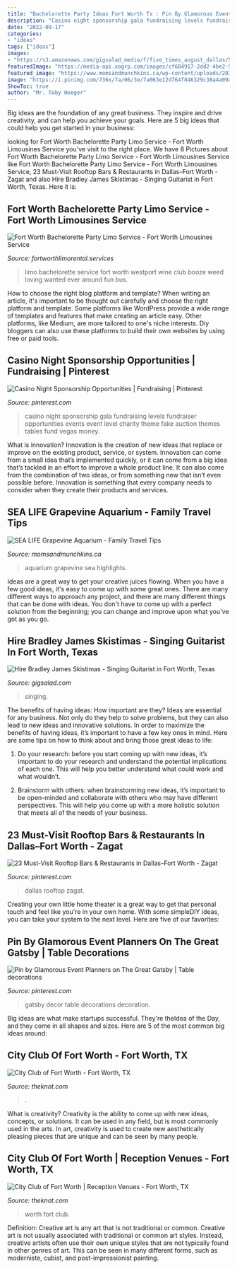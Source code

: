 ```yaml
---
title: "Bachelorette Party Ideas Fort Worth Tx : Pin By Glamorous Event Planners On The Great Gatsby"
description: "Casino night sponsorship gala fundraising levels fundraiser opportunities events event level charity theme fake auction themes tables fund vegas money"
date: "2022-09-17"
categories:
- "ideas"
tags: ["ideas"]
images:
- "https://s3.amazonaws.com/gigsalad_media/f/five_times_august_dallas/59a5c522c0ea1.jpg"
featuredImage: "https://media-api.xogrp.com/images/cf604917-2dd2-4be2-903b-e753ae33a318~rs_2001.480.fit.jpg"
featured_image: "https://www.momsandmunchkins.ca/wp-content/uploads/2015/09/sea-life-grapevine-aquarium-review.jpg"
image: "https://i.pinimg.com/736x/7a/06/3e/7a063e12d764f846329c38a4a09a26d1.jpg"
ShowToc: true
author: "Mr. Toby Hoeger"
---
```



Big ideas are the foundation of any great business. They inspire and drive creativity, and can help you achieve your goals. Here are 5 big ideas that could help you get started in your business:

	

		
looking for Fort Worth Bachelorette Party Limo Service - Fort Worth Limousines Service you've visit to the right place. We have 8 Pictures about Fort Worth Bachelorette Party Limo Service - Fort Worth Limousines Service like Fort Worth Bachelorette Party Limo Service - Fort Worth Limousines Service, 23 Must-Visit Rooftop Bars &amp; Restaurants in Dallas–Fort Worth - Zagat and also Hire Bradley James Skistimas - Singing Guitarist in Fort Worth, Texas. Here it is:
		
    
## Fort Worth Bachelorette Party Limo Service - Fort Worth Limousines Service

<img loading=lazy src="https://www.fortworthlimorental.services/wp-content/uploads/2018/08/Fort-Worth-Bachelorette-Party-Limo-Service.jpg" onerror="this.onerror=null;this.src='https://tse4.mm.bing.net/th?id=OIP.RjenMSX3nL2k7bjuyOGSagHaE8&amp;pid=15.1';" alt="Fort Worth Bachelorette Party Limo Service - Fort Worth Limousines Service">

_Source: fortworthlimorental.services_

>limo bachelorette service fort worth westport wine club booze weed loving wanted ever around fun bus. 

	

How to choose the right blog platform and template?
When writing an article, it's important to be thought out carefully and choose the right platform and template. Some platforms like WordPress provide a wide range of templates and features that make creating an article easy. Other platforms, like Medium, are more tailored to one's niche interests. Diy bloggers can also use these platforms to build their own websites by using free or paid tools.

    
## Casino Night Sponsorship Opportunities | Fundraising | Pinterest

<img loading=lazy src="https://s-media-cache-ak0.pinimg.com/originals/37/07/9d/37079d506e9297da7e47c011ba12b6e2.png" onerror="this.onerror=null;this.src='https://tse1.mm.bing.net/th?id=OIP.TJU1ibD8HeO8EmOesJ8RZwAAAA&amp;pid=15.1';" alt="Casino Night Sponsorship Opportunities | Fundraising | Pinterest">

_Source: pinterest.com_

>casino night sponsorship gala fundraising levels fundraiser opportunities events event level charity theme fake auction themes tables fund vegas money. 

	

What is innovation?
Innovation is the creation of new ideas that replace or improve on the existing product, service, or system. Innovation can come from a small idea that’s implemented quickly, or it can come from a big idea that’s tackled in an effort to improve a whole product line. It can also come from the combination of two ideas, or from something new that isn’t even possible before. Innovation is something that every company needs to consider when they create their products and services.

    
## SEA LIFE Grapevine Aquarium - Family Travel Tips

<img loading=lazy src="https://www.momsandmunchkins.ca/wp-content/uploads/2015/09/sea-life-grapevine-aquarium-review.jpg" onerror="this.onerror=null;this.src='https://tse1.mm.bing.net/th?id=OIP.NBj9KcJZI-_moLb_Xhi-TAHaE7&amp;pid=15.1';" alt="SEA LIFE Grapevine Aquarium - Family Travel Tips">

_Source: momsandmunchkins.ca_

>aquarium grapevine sea highlights. 

	

Ideas are a great way to get your creative juices flowing. When you have a few good ideas, it's easy to come up with some great ones. There are many different ways to approach any project, and there are many different things that can be done with ideas. You don't have to come up with a perfect solution from the beginning; you can change and improve upon what you've got as you go.

    
## Hire Bradley James Skistimas - Singing Guitarist In Fort Worth, Texas

<img loading=lazy src="https://s3.amazonaws.com/gigsalad_media/f/five_times_august_dallas/59a5c522c0ea1.jpg" onerror="this.onerror=null;this.src='https://tse4.mm.bing.net/th?id=OIP.ZEnISYC4628fE-kenXXhxwHaFj&amp;pid=15.1';" alt="Hire Bradley James Skistimas - Singing Guitarist in Fort Worth, Texas">

_Source: gigsalad.com_

>singing. 

	

The benefits of having ideas: How important are they?
Ideas are essential for any business. Not only do they help to solve problems, but they can also lead to new ideas and innovative solutions. In order to maximize the benefits of having ideas, it’s important to have a few key ones in mind. Here are some tips on how to think about and bring those great ideas to life:
1. Do your research: before you start coming up with new ideas, it’s important to do your research and understand the potential implications of each one. This will help you better understand what could work and what wouldn’t.

2. Brainstorm with others: when brainstorming new ideas, it’s important to be open-minded and collaborate with others who may have different perspectives. This will help you come up with a more holistic solution that meets all of the needs of your business.

    
## 23 Must-Visit Rooftop Bars &amp; Restaurants In Dallas–Fort Worth - Zagat

<img loading=lazy src="https://i.pinimg.com/736x/7a/06/3e/7a063e12d764f846329c38a4a09a26d1.jpg" onerror="this.onerror=null;this.src='https://tse3.mm.bing.net/th?id=OIP.jS1Wl3fQjMqVnclZikHwLgHaEK&amp;pid=15.1';" alt="23 Must-Visit Rooftop Bars &amp; Restaurants in Dallas–Fort Worth - Zagat">

_Source: pinterest.com_

>dallas rooftop zagat. 

	

Creating your own little home theater is a great way to get that personal touch and feel like you're in your own home. With some simpleDIY ideas, you can take your system to the next level. Here are five of our favorites: 

    
## Pin By Glamorous Event Planners On The Great Gatsby | Table Decorations

<img loading=lazy src="https://i.pinimg.com/originals/3c/5a/7d/3c5a7d25f51fba53a0f0d56ebbdd56dd.jpg" onerror="this.onerror=null;this.src='https://tse2.mm.bing.net/th?id=OIP.Zgft3uTL_AdwLwfieyKijgHaJQ&amp;pid=15.1';" alt="Pin by Glamorous Event Planners on The Great Gatsby | Table decorations">

_Source: pinterest.com_

>gatsby decor table decorations decoration. 

	

Big ideas are what make startups successful. They're theIdea of the Day, and they come in all shapes and sizes. Here are 5 of the most common big ideas around:

    
## City Club Of Fort Worth - Fort Worth, TX

<img loading=lazy src="https://media-api.xogrp.com/images/cf604917-2dd2-4be2-903b-e753ae33a318~rs_2001.480.fit.jpg" onerror="this.onerror=null;this.src='https://tse2.mm.bing.net/th?id=OIP.q1CMhmt9tEqRZnwKxaTh_AHaE7&amp;pid=15.1';" alt="City Club of Fort Worth - Fort Worth, TX">

_Source: theknot.com_

>. 

	

What is creativity?
Creativity is the ability to come up with new ideas, concepts, or solutions. It can be used in any field, but is most commonly used in the arts. In art, creativity is used to create new aesthetically pleasing pieces that are unique and can be seen by many people.

    
## City Club Of Fort Worth | Reception Venues - Fort Worth, TX

<img loading=lazy src="https://media-api.xogrp.com/images/269b847a-f61e-4bd2-b24b-e27bfa3fb232~rs_720.480" onerror="this.onerror=null;this.src='https://tse3.mm.bing.net/th?id=OIP.X46d-Bss_pZg-_aGLmypAQHaE8&amp;pid=15.1';" alt="City Club of Fort Worth | Reception Venues - Fort Worth, TX">

_Source: theknot.com_

>worth fort club. 

	

Definition: Creative art is any art that is not traditional or common.
Creative art is not usually associated with traditional or common art styles. Instead, creative artists often use their own unique styles that are not typically found in other genres of art. This can be seen in many different forms, such as moderniste, cubist, and post-impressionist painting.


